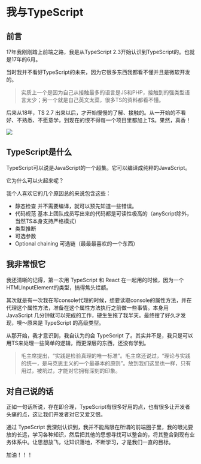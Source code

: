 # 我与TypeScript

## 前言
17年我刚刚踏上前端之路，我是从TypeScript 2.3开始认识到TypeScript的。也就是17年的6月。

当时我并不看好TypeScript的未来，因为它很多东西我都看不懂并且是微软开发的。

> 实质上一个是因为自己从接触最多的语言是JS和PHP，接触到的强类型语言太少；另一个就是自己英文太菜，很多TS的资料都看不懂。

后来从18年，TS 2.7 出来以后，才开始慢慢的了解、接触的。从一开始的不看好、不熟悉、不愿意学，到现在的恨不得每一个项目里都加上TS。果然，真香！

![](https://tva1.sinaimg.cn/large/006y8mN6ly1g9a6us21wmj30w20u0ada.jpg)

## TypeScript是什么

TypeScript可以说是JavaScript的一个超集。它可以编译成纯粹的JavaScript。

它为什么可以火起来呢？

我个人喜欢它的几个原因总的来说包含这些：

- 静态检查 并不需要编译，就可以预先知道一些错误。
- 代码规范 基本上团队成员写出来的代码都是可读性极高的（anyScript除外，当然TS本身支持严格模式）
- 类型推断 
- 可选参数
- Optional chaining 可选链（最最最喜欢的一个东西）

## 我非常恨它

我还清晰的记得，第一次用 TypeScript 和 React 在一起用的时候，因为一个HTMLInputElement的类型，搞得焦头烂额。

其次就是有一次我在写console代理的时候，想要读取console的属性方法，并在代理这个属性方法，准备在这个属性方法执行之前做一些事情。本身用 JavaScript 几分钟就可以完成的工作，硬生生拖了我半天。最终搜了好久才发现，噢～原来是 TypeScript 的高级类型。

从那开始，我才意识到，我自认为的会 TypeScript 了。其实并不是，我只是可以用TS来处理一些简单的逻辑，而更深层的东西，还没有学到。

> 毛主席提出，“实践是检验真理的唯一标准”。毛主席还说过，“理论与实践的统一，是马克思主义的一个最基本的原则”。放到我们这里也一样，只有用过，被坑过，才能对它拥有深刻的印象。

## 对自己说的话

正如一句话所说，存在即合理，TypeScript有很多好用的点，也有很多让开发者头痛的点，这让我们开发者对它又爱又恨。

通过 TypeScript 我深刻认识到，我并不能局限在所谓的前端圈子里，我的眼光要放的长远，学习各种知识，然后把其他的思想寻找可以整合的，将其整合到现有业务体系中。让思想放飞，让知识落地，不断学习，才是我们一直的目标。

加油！！！